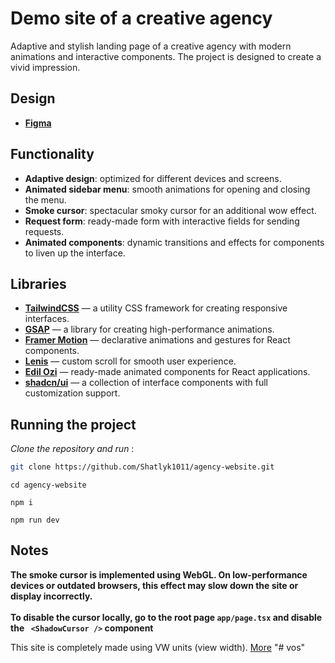 # Demo site of a creative agency

Adaptive and stylish landing page of a creative agency with modern animations and interactive components. The project is designed to create a vivid impression.
## Design
- **[Figma](https://www.figma.com/design/65gFXT6dvNfDjkX5osjZbu/Untitled?node-id=5-2&t=zgqFDE8HGEajkIoE-1)**
## Functionality
- **Adaptive design**: optimized for different devices and screens.
- **Animated sidebar menu**: smooth animations for opening and closing the menu.
- **Smoke cursor**: spectacular smoky cursor for an additional wow effect.
- **Request form**: ready-made form with interactive fields for sending requests.
- **Animated components**: dynamic transitions and effects for components to liven up the interface.

## Libraries

- **[TailwindCSS](https://tailwindcss.com/)** — a utility CSS framework for creating responsive interfaces.
- **[GSAP](https://greensock.com/gsap/)** — a library for creating high-performance animations.
- **[Framer Motion](https://www.framer.com/motion/)** — declarative animations and gestures for React components.
- **[Lenis](https://github.com/darkroomengineering/lenis)** — custom scroll for smooth user experience.
- **[Edil Ozi](https://github.com/Edil-ozi/edil-ozi)** — ready-made animated components for React applications.
- **[shadcn/ui](https://ui.shadcn.dev/)** — a collection of interface components with full customization support.

## Running the project

 *Clone the repository and run* :

   ```bash
   git clone https://github.com/Shatlyk1011/agency-website.git
   ```

   ```
   cd agency-website
   ```

   ```
   npm i
   ```

   ```
   npm run dev
   ```

## **Notes**
**The smoke cursor is implemented using WebGL. On low-performance devices or outdated browsers, this effect may slow down the site or display incorrectly.** <br/> <br/>
**To disable the cursor locally, go to the root page `app/page.tsx` and disable the ` <ShadowCursor />` component**

This site is completely made using VW units (view width). [More](https://www.sitepoint.com/css-viewport-units-quick-start/)
"# vos" 
